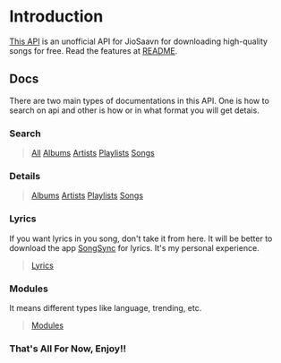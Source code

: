 # Introduction

[This API](https://saavn-search-api-17.vercel.app/) is an unofficial API for JioSaavn for downloading high-quality songs for free. Read the features at [README](/README.md).

## Docs

There are two main types of documentations in this API. One is how to search on api and other is how or in what format you will get detais.

### Search

> [All](/docs/search/all.md)
> [Albums](/docs/search/albums.md)
> [Artists](/docs/search/artists.md)
> [Playlists](/docs/search/playlists.md)
> [Songs](/docs/search/songs.md)

### Details

> [Albums](/docs/details/albums.md)
> [Artists](/docs/details/artists.md)
> [Playlists](/docs/details/playlists.md)
> [Songs](/docs/details/songs.md)

### Lyrics

If you want lyrics in you song, don't take it from here. It will be better to download the app [SongSync](https://github.com/Lambada10/SongSync) for lyrics. It's my personal experience.
> [Lyrics](/docs/lyrics.md)

### Modules 

It means different types like language, trending, etc.
> [Modules](/docs/modules.md)

### That's All For Now, Enjoy!!
